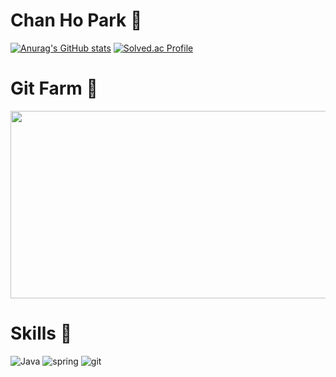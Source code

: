 # Chan Ho Park 🫠

[![Anurag's GitHub stats](https://github-readme-stats.vercel.app/api?username=c-hano&show_icons=true&theme=highcontrast)](https://github.com/anuraghazra/github-readme-stats)
[![Solved.ac Profile](http://mazassumnida.wtf/api/v2/generate_badge?boj=wdq0304)](https://solved.ac/wdq0304/)

# Git Farm 🌱
<a href="https://github.com/devxb/gitanimals">
<img
  src="https://render.gitanimals.org/farms/c-hano"
  width="600"
  height="300"
/>
</a>

# Skills 👏

![Java](https://img.shields.io/badge/Java-007396.svg?&style=for-the-badge&logo=Java&logoColor=white)
![spring](https://img.shields.io/badge/spring-6DB33F.svg?&style=for-the-badge&logo=spring&logoColor=white)
![git](https://img.shields.io/badge/git-F05032.svg?&style=for-the-badge&logo=git&logoColor=white)


